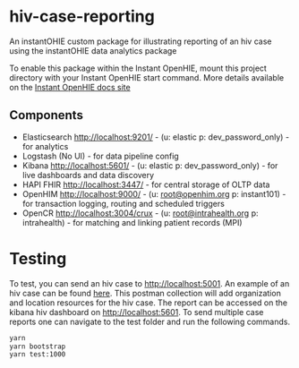 # hiv-case-reporting
An instantOHIE custom package for illustrating reporting of an hiv case using the instantOHIE data analytics package

To enable this package within the Instant OpenHIE, mount this project directory with your Instant OpenHIE start command. More details available on the [Instant OpenHIE docs site](https://openhie.github.io/instant/docs/how-to/creating-packages#how-to-execute-your-new-package)

## Components

- Elasticsearch <http://localhost:9201/> - (u: elastic p: dev_password_only) - for analytics
- Logstash (No UI) - for data pipeline config
- Kibana <http://localhost:5601/> - (u: elastic p: dev_password_only) - for live dashboards and data discovery
- HAPI FHIR <http://localhost:3447/> - for central storage of OLTP data
- OpenHIM <http://localhost:9000/> - (u: root@openhim.org p: instant101) - for transaction logging, routing and scheduled triggers
- OpenCR <http://localhost:3004/crux> - (u: root@intrahealth.org p: intrahealth) - for matching and linking patient records (MPI)

# Testing

To test, you can send an hiv case to <http://localhost:5001>. An example of an hiv case can be found [here](./test/CDR.postman_collection.json). This postman collection will add organization and location resources for the hiv case. The report can be accessed on the kibana hiv dashboard on <http://localhost:5601>. To send multiple case reports one can navigate to the test folder and run the following commands.

```sh
yarn
yarn bootstrap
yarn test:1000
```
